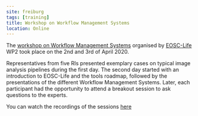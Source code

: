 ```yaml
---
site: freiburg
tags: [training]
title: Workshop on Workflow Management Systems
location: Online
---
```


The [workshop on Workflow Management Systems](https://docs.google.com/document/d/1Od0JzTduih7DIlaIoYS-MnfFUl1UVmy6DprqhBlqAV8) organised by [EOSC-Life](https://www.eosc-life.eu/) WP2 took place on the 2nd and 3rd of April 2020.
 
Representatives from five RIs presented exemplary cases on typical image analysis pipelines during the first day. 
The second day started with an introduction to EOSC-Life and the tools roadmap, followed by the presentations of the different Workflow Management Systems. Later, each participant had the opportunity to attend a breakout session to ask questions to the experts.

You can watch the recordings of the sessions [here](https://drive.google.com/drive/u/1/folders/1LCXIvExUKYIHTW_bUBSIhvbKCRV1jkQ-)
